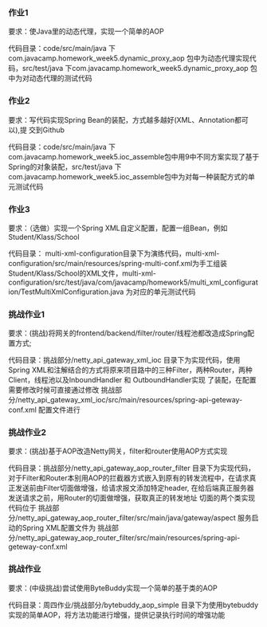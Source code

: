 ### 作业1
要求：使Java里的动态代理，实现一个简单的AOP

代码目录：code/src/main/java 下 com.javacamp.homework_week5.dynamic_proxy_aop 包中为动态代理实现代码，src/test/java 下com.javacamp.homework_week5.dynamic_proxy_aop  包中为对动态代理的测试代码

### 作业2
要求：写代码实现Spring Bean的装配，方式越多越好(XML、Annotation都可以),提 交到Github

代码目录：code/src/main/java 下com.javacamp.homework_week5.ioc_assemble包中用9中不同方案实现了基于Spring的对象装配，src/test/java 下com.javacamp.homework_week5.ioc_assemble包中为对每一种装配方式的单元测试代码

### 作业3
要求：（选做）实现一个Spring XML自定义配置，配置一组Bean，例如Student/Klass/School

代码目录： multi-xml-configuration目录下为演练代码，multi-xml-configuration/src/main/resources/spring-multi-conf.xml为手工组装Student/Klass/School的XML文件，multi-xml-configuration/src/test/java/com/javacamp/homework5/multi_xml_configuration/TestMultiXmlConfiguration.java 为对应的单元测试代码


### 挑战作业1
要求：(挑战)将网关的frontend/backend/filter/router/线程池都改造成Spring配置方式;

代码目录：挑战部分/netty_api_gateway_xml_ioc 目录下为实现代码，使用Spring XML和注解结合的方式将原来项目路中的三种Filter，两种Router，两种Client，线程池以及InboundHandler 和 OutboundHandler实现
了装配，在配置需要修改时候可直接通过修改  挑战部分/netty_api_gateway_xml_ioc/src/main/resources/spring-api-geteway-conf.xml 配置文件进行

### 挑战作业2
要求：(挑战)基于AOP改造Netty网关，filter和router使用AOP方式实现

代码目录：挑战部分/netty_api_gateway_aop_router_filter 目录下为实现代码，对于Filter和Router本别用AOP的拦截器方式嵌入到原有的转发流程中，在请求真正发送前由Filter切面做增强，给请求报文添加特定header, 在给后端真正服务器发送请求之前，用Router的切面做增强，获取真正的转发地址
切面的两个类实现代码位于 挑战部分/netty_api_gateway_aop_router_filter/src/main/java/gateway/aspect
服务启动的Spring XML配置文件为 挑战部分/netty_api_gateway_aop_router_filter/src/main/resources/spring-api-geteway-conf.xml


### 挑战作业
要求：(中级挑战)尝试使用ByteBuddy实现一个简单的基于类的AOP

代码目录：周四作业/挑战部分/bytebuddy_aop_simple 目录下为使用bytebuddy实现的简单AOP，将方法功能进行增强，提供记录执行时间的增强功能







